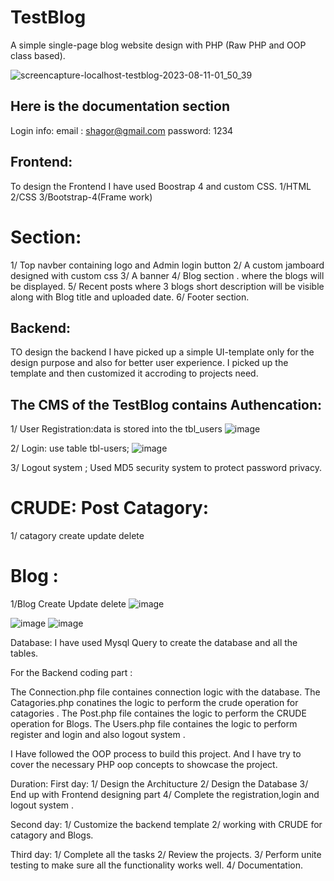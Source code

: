 # TestBlog
A simple single-page blog website design with PHP (Raw PHP and OOP class based).

![screencapture-localhost-testblog-2023-08-11-01_50_39](https://github.com/Shag0r/TestBlog/assets/101504353/6f2d2b82-5859-47ad-a2ae-459d82d9b970)



Here is the documentation section
----------------------------------------------
Login info:
email   :    shagor@gmail.com
password: 1234

Frontend:
----------
To design the Frontend
I have used Boostrap 4 and custom CSS.
1/HTML 
2/CSS
3/Bootstrap-4(Frame work)

Section:
============
1/ Top navber containing logo and Admin login button 
2/ A custom jamboard designed with custom css 
3/ A banner 
4/ Blog section . where the blogs will be displayed. 
5/ Recent posts where 3 blogs short description will be visible along with Blog title and uploaded date.
6/ Footer section. 


Backend:
------------
TO design the backend I have picked up a simple UI-template only for the design purpose and 
also for better user experience.
I picked up the template and then customized it accroding to projects need.

The CMS of the TestBlog contains
Authencation:
------------------
1/ User Registration:data is stored into the tbl_users
![image](https://github.com/Shag0r/TestBlog/assets/101504353/a187f954-1a89-408f-8a42-07f17ed35056)

2/ Login: use table tbl-users; 
![image](https://github.com/Shag0r/TestBlog/assets/101504353/7c49418a-e0f8-4aa7-8a9d-1eec4e787f82)

3/ Logout system ;
Used MD5 security system to protect password privacy.




CRUDE:
Post Catagory:
=========================
1/ catagory create update delete 


Blog :
==========
1/Blog Create Update delete 
![image](https://github.com/Shag0r/TestBlog/assets/101504353/09a1c617-10c7-4d40-a8a5-4c52191107e2)

![image](https://github.com/Shag0r/TestBlog/assets/101504353/ba0874dd-5bbd-4ab3-999e-baa97808a7a5)
![image](https://github.com/Shag0r/TestBlog/assets/101504353/8b8f2f24-4491-48e0-95af-a14852980fcd)

Database:
I have  used Mysql Query to create the database and all the tables.

For the Backend coding part :

The Connection.php file containes connection logic with the database. 
The Catagories.php conatines the logic to perform the crude operation for catagories .
The Post.php file containes the logic to perform the CRUDE operation for Blogs.
The Users.php file containes the logic to perform  register and login and also logout system .

I Have followed the OOP process to build this project. 
And I have try to cover the necessary PHP oop concepts to showcase the project.

Duration:
 First day:
 1/ Design the Architucture 
 2/ Design the Database 
 3/ End up with Frontend designing part 
 4/ Complete the registration,login and logout system .

 Second day:
 1/ Customize the backend template 
 2/ working with CRUDE for catagory and Blogs.

 Third day:
 1/ Complete all the tasks 
 2/ Review the projects. 
 3/ Perform unite testing to make sure all the functionality works well.
 4/ Documentation. 


